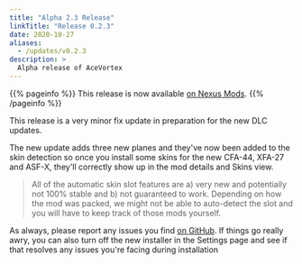 ```yaml
---
title: "Alpha 2.3 Release"
linkTitle: "Release 0.2.3"
date: 2020-10-27
aliases:
  - /updates/v0.2.3
description: >
  Alpha release of AceVortex
---
```


{{% pageinfo %}}
This release is now available [on Nexus Mods](https://www.nexusmods.com/site/mods/125?tab=files).
{{% /pageinfo %}}

This release is a very minor fix update in preparation for the new DLC updates. 

The new update adds three new planes and they've now been added to the skin detection so once you install some skins for the new CFA-44, XFA-27 and ASF-X, they'll correctly show up in the mod details and Skins view.

> All of the automatic skin slot features are a) very new and potentially not 100% stable and b) not guaranteed to work. Depending on how the mod was packed, we might not be able to auto-detect the slot and you will have to keep track of those mods yourself.

As always, please report any issues you find [on GitHub](https://github.com/agc93/acevortex). If things go really awry, you can also turn off the new installer in the Settings page and see if that resolves any issues you're facing during installation